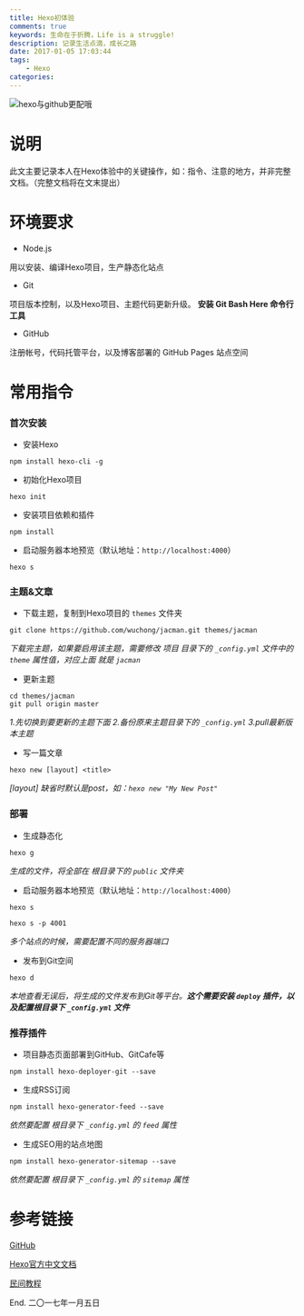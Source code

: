 ```yaml
---
title: Hexo初体验
comments: true
keywords: 生命在于折腾，Life is a struggle!
description: 记录生活点滴，成长之路
date: 2017-01-05 17:03:44
tags:
    - Hexo
categories:
---
```


![hexo与github更配哦](/assets/blog/img/hexo.png)

# 说明

此文主要记录本人在Hexo体验中的关键操作，如：指令、注意的地方，并非完整文档。（完整文档将在文末提出）

# 环境要求

* Node.js

用以安装、编译Hexo项目，生产静态化站点

* Git

项目版本控制，以及Hexo项目、主题代码更新升级。 **安装 Git Bash Here 命令行工具**

* GitHub

注册帐号，代码托管平台，以及博客部署的 GitHub Pages 站点空间

# 常用指令

### 首次安装

* 安装Hexo

```
npm install hexo-cli -g
```

* 初始化Hexo项目

```
hexo init
```

* 安装项目依赖和插件

```
npm install
```

* 启动服务器本地预览（默认地址：``http://localhost:4000``）

```
hexo s
```

### 主题&文章

* 下载主题，复制到Hexo项目的 ``themes`` 文件夹

```
git clone https://github.com/wuchong/jacman.git themes/jacman
```
*下载完主题，如果要启用该主题，需要修改 项目 目录下的 ``_config.yml`` 文件中的 ``theme`` 属性值，对应上面 就是 ``jacman``*

* 更新主题

```
cd themes/jacman
git pull origin master
```

*1.先切换到要更新的主题下面 2.备份原来主题目录下的 ``_config.yml`` 3.pull最新版本主题*

* 写一篇文章

```
hexo new [layout] <title>
```

*[layout] 缺省时默认是post，如：`hexo new "My New Post"`*

### 部署

* 生成静态化

```
hexo g
```

*生成的文件，将全部在 根目录下的 `public` 文件夹*

* 启动服务器本地预览（默认地址：``http://localhost:4000``）

```
hexo s

hexo s -p 4001
```
*多个站点的时候，需要配置不同的服务器端口*

* 发布到Git空间

```
hexo d
```

*本地查看无误后，将生成的文件发布到Git等平台。**这个需要安装 `deploy` 插件，以及配置根目录下 `_config.yml` 文件***

### 推荐插件

* 项目静态页面部署到GitHub、GitCafe等

```
npm install hexo-deployer-git --save
```

* 生成RSS订阅

```
npm install hexo-generator-feed --save
```

*依然要配置 根目录下 `_config.yml` 的 `feed` 属性*


* 生成SEO用的站点地图


```
npm install hexo-generator-sitemap --save
```

*依然要配置 根目录下 `_config.yml` 的 `sitemap` 属性*


# 参考链接

[GitHub](https://www.github.com/)

[Hexo官方中文文档](https://hexo.io/zh-cn/docs/)

[民间教程](http://www.isetsuna.com/categories/Hexo/)

End.  二〇一七年一月五日